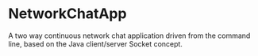 # NetworkChatApp
A two way continuous network chat application driven from the command line, based on the Java client/server Socket concept.
